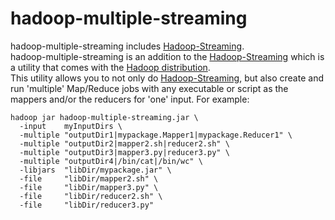 hadoop-multiple-streaming
=========================
hadoop-multiple-streaming includes [Hadoop-Streaming](http://hadoop.apache.org/docs/r1.1.2/streaming.html).  
hadoop-multiple-streaming is an addition to the [Hadoop-Streaming](http://hadoop.apache.org/docs/r1.1.2/streaming.html) which is a utility that comes with the [Hadoop distribution](http://hadoop.apache.org/).  
This utility allows you to not only do [Hadoop-Streaming](http://hadoop.apache.org/docs/r1.1.2/streaming.html), but also create and run 'multiple' Map/Reduce jobs with any executable or script as the mappers and/or the reducers for 'one' input. For example:


    hadoop jar hadoop-multiple-streaming.jar \  
      -input    myInputDirs \  
      -multiple "outputDir1|mypackage.Mapper1|mypackage.Reducer1" \  
      -multiple "outputDir2|mapper2.sh|reducer2.sh" \  
      -multiple "outputDir3|mapper3.py|reducer3.py" \  
      -multiple "outputDir4|/bin/cat|/bin/wc" \  
      -libjars  "libDir/mypackage.jar" \
      -file     "libDir/mapper2.sh" \  
      -file     "libDir/mapper3.py" \  
      -file     "libDir/reducer2.sh" \  
      -file     "libDir/reducer3.py"
